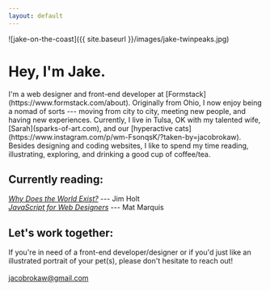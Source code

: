 ```yaml
---
layout: default
---
```


![jake-on-the-coast]({{ site.baseurl }}/images/jake-twinpeaks.jpg)

<h1>Hey, I'm Jake.</h1>
I'm a web designer and front-end developer at [Formstack](https://www.formstack.com/about). Originally from Ohio, I now enjoy being a nomad of sorts --- moving from city to city, meeting new people, and having new experiences. Currently, I live in Tulsa, OK with my talented wife, [Sarah](sparks-of-art.com), and our [hyperactive cats](https://www.instagram.com/p/wm-FsonqsK/?taken-by=jacobrokaw). Besides designing and coding websites, I like to spend my time reading, illustrating, exploring, and drinking a good cup of coffee/tea.

<h2>Currently reading:</h2>

<em>[Why Does the World Exist?](https://www.amazon.com/Why-Does-World-Exist-Existential/dp/0871403595/ref=mt_paperback?_encoding=UTF8&me=)</em> --- Jim Holt
<br>
<em>[JavaScript for Web Designers](https://abookapart.com/products/javascript-for-web-designers)</em> --- Mat Marquis

<h2>Let's work together:</h2>

If you're in need of a front-end developer/designer or if you'd just like an illustrated portrait of your pet(s), please don't hesitate to reach out!
<br><br>
[jacobrokaw@gmail.com](mailto:jacobrokaw@gmail.com)
